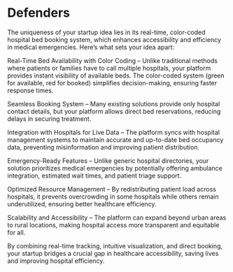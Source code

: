 # Defenders

The uniqueness of your startup idea lies in its real-time, color-coded hospital bed booking system, which enhances accessibility and efficiency in medical emergencies. Here’s what sets your idea apart:

Real-Time Bed Availability with Color Coding – Unlike traditional methods where patients or families have to call multiple hospitals, your platform provides instant visibility of available beds. The color-coded system (green for available, red for booked) simplifies decision-making, ensuring faster response times.

Seamless Booking System – Many existing solutions provide only hospital contact details, but your platform allows direct bed reservations, reducing delays in securing treatment.

Integration with Hospitals for Live Data – The platform syncs with hospital management systems to maintain accurate and up-to-date bed occupancy data, preventing misinformation and improving patient distribution.

Emergency-Ready Features – Unlike generic hospital directories, your solution prioritizes medical emergencies by potentially offering ambulance integration, estimated wait times, and patient triage support.

Optimized Resource Management – By redistributing patient load across hospitals, it prevents overcrowding in some hospitals while others remain underutilized, ensuring better healthcare efficiency.

Scalability and Accessibility – The platform can expand beyond urban areas to rural locations, making hospital access more transparent and equitable for all.

By combining real-time tracking, intuitive visualization, and direct booking, your startup bridges a crucial gap in healthcare accessibility, saving lives and improving hospital efficiency.
